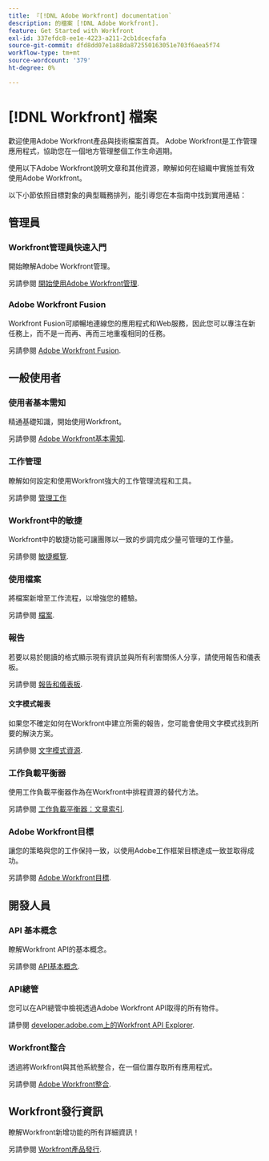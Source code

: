 ```yaml
---
title: 『[!DNL Adobe Workfront] documentation`
description: 的檔案 [!DNL Adobe Workfront].
feature: Get Started with Workfront
exl-id: 337efdc8-ee1e-4223-a211-2cb1dcecfafa
source-git-commit: dfd8dd07e1a88da872550163051e703f6aea5f74
workflow-type: tm+mt
source-wordcount: '379'
ht-degree: 0%

---
```


# [!DNL Workfront] 檔案

歡迎使用Adobe Workfront產品與技術檔案首頁。 Adobe Workfront是工作管理應用程式，協助您在一個地方管理整個工作生命週期。

使用以下Adobe Workfront說明文章和其他資源，瞭解如何在組織中實施並有效使用Adobe Workfront。

以下小節依照目標對象的典型職務排列，能引導您在本指南中找到實用連結：

## 管理員

### Workfront管理員快速入門

開始瞭解Adobe Workfront管理。

另請參閱 [開始使用Adobe Workfront管理](/help/quicksilver/administration-and-setup/get-started-wf-administration/get-started-with-wf-administration.md).

### Adobe Workfront Fusion

Workfront Fusion可順暢地連線您的應用程式和Web服務，因此您可以專注在新任務上，而不是一而再、再而三地重複相同的任務。

另請參閱 [Adobe Workfront Fusion](/help/quicksilver/workfront-fusion/workfront-fusion-2.md).

## 一般使用者

### 使用者基本需知

精通基礎知識，開始使用Workfront。

另請參閱 [Adobe Workfront基本需知](/help/quicksilver/workfront-basics/workfront-basics.md).

### 工作管理

瞭解如何設定和使用Workfront強大的工作管理流程和工具。

另請參閱 [管理工作](/help/quicksilver/manage-work/manage-work.md)


### Workfront中的敏捷

Workfront中的敏捷功能可讓團隊以一致的步調完成少量可管理的工作量。

另請參閱 [敏捷概覽](/help/quicksilver/agile/agile-overview.md).

### 使用檔案

將檔案新增至工作流程，以增強您的體驗。

另請參閱 [檔案](/help/quicksilver/documents/documents-overview.md).

### 報告

若要以易於閱讀的格式顯示現有資訊並與所有利害關係人分享，請使用報告和儀表板。

另請參閱 [報告和儀表板](/help/quicksilver/reports-and-dashboards/reports-and-dashboards-overview.md).

#### 文字模式報表

如果您不確定如何在Workfront中建立所需的報告，您可能會使用文字模式找到所要的解決方案。

另請參閱 [文字模式資源](/help/quicksilver/reports-and-dashboards/reports/text-mode/text-mode-resources.md).

### 工作負載平衡器

使用工作負載平衡器作為在Workfront中排程資源的替代方法。

另請參閱 [工作負載平衡器：文章索引](/help/quicksilver/resource-mgmt/workload-balancer/workload-balancer.md).

### Adobe Workfront目標

讓您的策略與您的工作保持一致，以使用Adobe工作框架目標達成一致並取得成功。

另請參閱 [Adobe Workfront目標](/help/quicksilver/workfront-goals/workfront-goals.md).

## 開發人員

### API 基本概念

瞭解Workfront API的基本概念。

另請參閱 [API基本概念](/help/quicksilver/wf-api/general/api-basics.md).

### API總管

您可以在API總管中檢視透過Adobe Workfront API取得的所有物件。

請參閱 [developer.adobe.com上的Workfront API Explorer](https://developer.adobe.com/workfront/api-explorer/).

### Workfront整合

透過將Workfront與其他系統整合，在一個位置存取所有應用程式。

另請參閱 [Adobe Workfront整合](/help/quicksilver/workfront-integrations-and-apps/workfront-integrations.md).

## Workfront發行資訊

瞭解Workfront新增功能的所有詳細資訊！

另請參閱 [Workfront產品發行](/help/quicksilver/product-announcements/product-releases/product-releases.md).